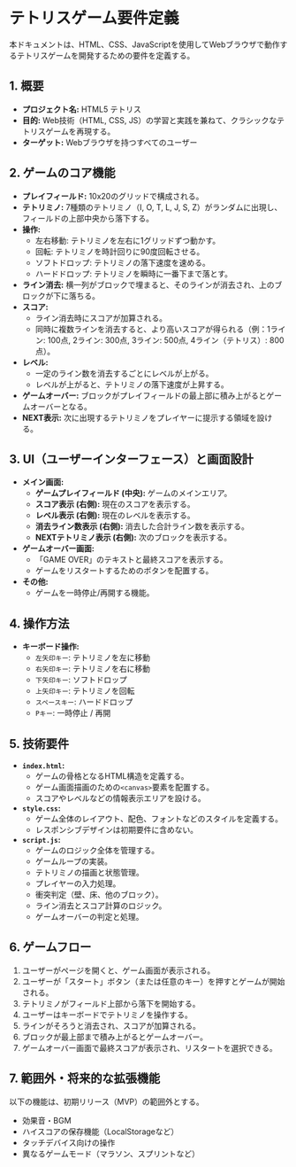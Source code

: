 # テトリスゲーム要件定義

本ドキュメントは、HTML、CSS、JavaScriptを使用してWebブラウザで動作するテトリスゲームを開発するための要件を定義する。

## 1. 概要

- **プロジェクト名:** HTML5 テトリス
- **目的:** Web技術（HTML, CSS, JS）の学習と実践を兼ねて、クラシックなテトリスゲームを再現する。
- **ターゲット:** Webブラウザを持つすべてのユーザー

## 2. ゲームのコア機能

- **プレイフィールド:** 10x20のグリッドで構成される。
- **テトリミノ:** 7種類のテトリミノ（I, O, T, L, J, S, Z）がランダムに出現し、フィールドの上部中央から落下する。
- **操作:**
    - 左右移動: テトリミノを左右に1グリッドずつ動かす。
    - 回転: テトリミノを時計回りに90度回転させる。
    - ソフトドロップ: テトリミノの落下速度を速める。
    - ハードドロップ: テトリミノを瞬時に一番下まで落とす。
- **ライン消去:** 横一列がブロックで埋まると、そのラインが消去され、上のブロックが下に落ちる。
- **スコア:**
    - ライン消去時にスコアが加算される。
    - 同時に複数ラインを消去すると、より高いスコアが得られる（例：1ライン: 100点, 2ライン: 300点, 3ライン: 500点, 4ライン（テトリス）: 800点）。
- **レベル:**
    - 一定のライン数を消去するごとにレベルが上がる。
    - レベルが上がると、テトリミノの落下速度が上昇する。
- **ゲームオーバー:** ブロックがプレイフィールドの最上部に積み上がるとゲームオーバーとなる。
- **NEXT表示:** 次に出現するテトリミノをプレイヤーに提示する領域を設ける。

## 3. UI（ユーザーインターフェース）と画面設計

- **メイン画面:**
    - **ゲームプレイフィールド (中央):** ゲームのメインエリア。
    - **スコア表示 (右側):** 現在のスコアを表示する。
    - **レベル表示 (右側):** 現在のレベルを表示する。
    - **消去ライン数表示 (右側):** 消去した合計ライン数を表示する。
    - **NEXTテトリミノ表示 (右側):** 次のブロックを表示する。
- **ゲームオーバー画面:**
    - 「GAME OVER」のテキストと最終スコアを表示する。
    - ゲームをリスタートするためのボタンを配置する。
- **その他:**
    - ゲームを一時停止/再開する機能。

## 4. 操作方法

- **キーボード操作:**
    - `左矢印キー`: テトリミノを左に移動
    - `右矢印キー`: テトリミノを右に移動
    - `下矢印キー`: ソフトドロップ
    - `上矢印キー`: テトリミノを回転
    - `スペースキー`: ハードドロップ
    - `Pキー`: 一時停止 / 再開

## 5. 技術要件

- **`index.html`:**
    - ゲームの骨格となるHTML構造を定義する。
    - ゲーム画面描画のための`<canvas>`要素を配置する。
    - スコアやレベルなどの情報表示エリアを設ける。
- **`style.css`:**
    - ゲーム全体のレイアウト、配色、フォントなどのスタイルを定義する。
    - レスポンシブデザインは初期要件に含めない。
- **`script.js`:**
    - ゲームのロジック全体を管理する。
    - ゲームループの実装。
    - テトリミノの描画と状態管理。
    - プレイヤーの入力処理。
    - 衝突判定（壁、床、他のブロック）。
    - ライン消去とスコア計算のロジック。
    - ゲームオーバーの判定と処理。

## 6. ゲームフロー

1.  ユーザーがページを開くと、ゲーム画面が表示される。
2.  ユーザーが「スタート」ボタン（または任意のキー）を押すとゲームが開始される。
3.  テトリミノがフィールド上部から落下を開始する。
4.  ユーザーはキーボードでテトリミノを操作する。
5.  ラインがそろうと消去され、スコアが加算される。
6.  ブロックが最上部まで積み上がるとゲームオーバー。
7.  ゲームオーバー画面で最終スコアが表示され、リスタートを選択できる。

## 7. 範囲外・将来的な拡張機能

以下の機能は、初期リリース（MVP）の範囲外とする。

-   効果音・BGM
-   ハイスコアの保存機能（LocalStorageなど）
-   タッチデバイス向けの操作
-   異なるゲームモード（マラソン、スプリントなど）

